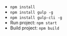 - `npm install`
- `npm install gulp -g`
- `npm install gulp-cli -g`
- Run project: `npm start`
- Build project: `npm build`
